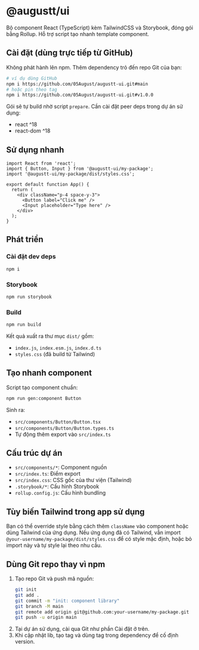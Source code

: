 # @augustt/ui

Bộ component React (TypeScript) kèm TailwindCSS và Storybook, đóng gói bằng Rollup. Hỗ trợ script tạo nhanh template component.

## Cài đặt (dùng trực tiếp từ GitHub)

Không phát hành lên npm. Thêm dependency trỏ đến repo Git của bạn:

```bash
# ví dụ dùng GitHub
npm i https://github.com/05August/augustt-ui.git#main
# hoặc pin theo tag
npm i https://github.com/05August/augustt-ui.git#v1.0.0
```

Gói sẽ tự build nhờ script `prepare`. Cần cài đặt peer deps trong dự án sử dụng:
- react ^18
- react-dom ^18

## Sử dụng nhanh

```tsx
import React from 'react';
import { Button, Input } from '@augustt-ui/my-package';
import '@augustt-ui/my-package/dist/styles.css';

export default function App() {
  return (
    <div className="p-4 space-y-3">
      <Button label="Click me" />
      <Input placeholder="Type here" />
    </div>
  );
}
```

## Phát triển

### Cài đặt dev deps
```bash
npm i
```

### Storybook
```bash
npm run storybook
```

### Build
```bash
npm run build
```

Kết quả xuất ra thư mục `dist/` gồm:
- `index.js`, `index.esm.js`, `index.d.ts`
- `styles.css` (đã build từ Tailwind)

## Tạo nhanh component
Script tạo component chuẩn:
```bash
npm run gen:component Button
```
Sinh ra:
- `src/components/Button/Button.tsx`
- `src/components/Button/Button.types.ts`
- Tự động thêm export vào `src/index.ts`

## Cấu trúc dự án
- `src/components/*`: Component nguồn
- `src/index.ts`: Điểm export
- `src/index.css`: CSS gốc của thư viện (Tailwind)
- `.storybook/*`: Cấu hình Storybook
- `rollup.config.js`: Cấu hình bundling

## Tùy biến Tailwind trong app sử dụng
Bạn có thể override style bằng cách thêm `className` vào component hoặc dùng Tailwind của ứng dụng. Nếu ứng dụng đã có Tailwind, vẫn import `@your-username/my-package/dist/styles.css` để có style mặc định, hoặc bỏ import này và tự style lại theo nhu cầu.

## Dùng Git repo thay vì npm
1. Tạo repo Git và push mã nguồn:
   ```bash
   git init
   git add .
   git commit -m "init: component library"
   git branch -M main
   git remote add origin git@github.com:your-username/my-package.git
   git push -u origin main
   ```
2. Tại dự án sử dụng, cài qua Git như phần Cài đặt ở trên.
3. Khi cập nhật lib, tạo tag và dùng tag trong dependency để cố định version.

